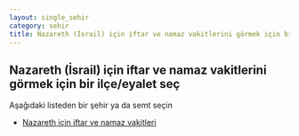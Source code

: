 ```yaml
---
layout: single_sehir
category: sehir
title: Nazareth (İsrail) için iftar ve namaz vakitlerini görmek için bir ilçe/eyalet seç
---
```



## Nazareth (İsrail) için iftar ve namaz vakitlerini görmek için bir ilçe/eyalet seç

Aşağıdaki listeden bir şehir ya da semt seçin


* [Nazareth için iftar ve namaz vakitleri](/iftar.html?sehir=Nazareth&ulke=İsrail&state=Nazareth)
